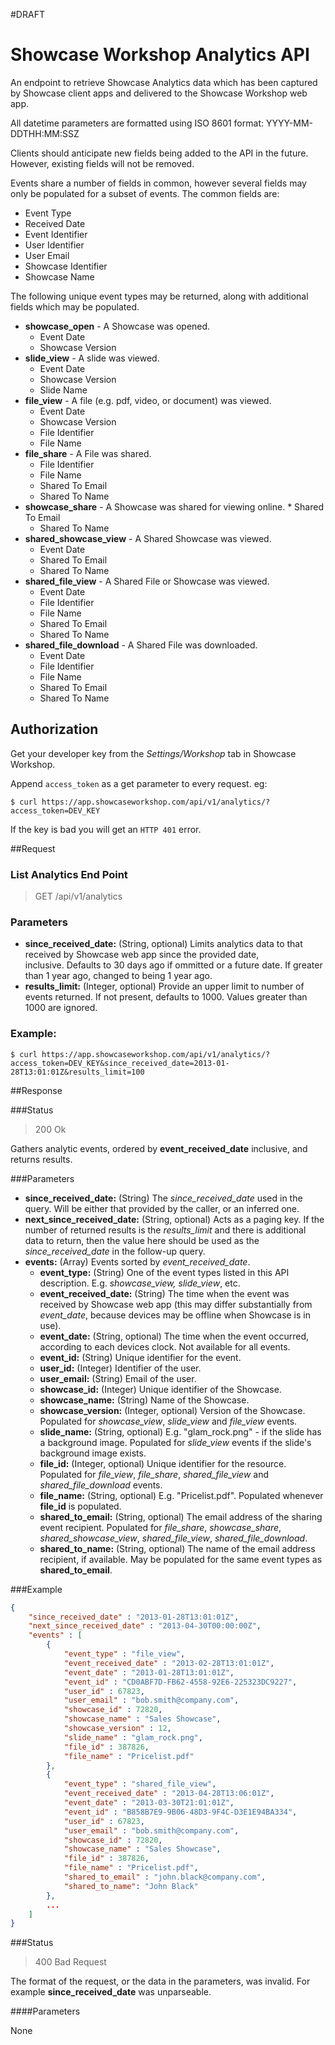 #DRAFT

# Showcase Workshop Analytics API

An endpoint to retrieve Showcase Analytics data which has been captured by Showcase client apps and delivered to the Showcase Workshop web app.

All datetime parameters are formatted using ISO 8601 format: YYYY-MM-DDTHH:MM:SSZ

Clients should anticipate new fields being added to the API in the future. However, existing fields will not be removed.

Events share a number of fields in common, however several fields may only be populated for a subset of events. The common fields are:

* Event Type
* Received Date
* Event Identifier
* User Identifier
* User Email
* Showcase Identifier
* Showcase Name

The following unique event types may be returned, along with additional fields which may be populated.

* **showcase_open** - A Showcase was opened.
	* Event Date
	* Showcase Version
* **slide_view** - A slide was viewed.
	* Event Date
	* Showcase Version
	* Slide Name
* **file_view** - A file (e.g. pdf, video, or document) was viewed.
	* Event Date
	* Showcase Version
	* File Identifier
	* File Name
* **file_share** - A File was shared.
	* File Identifier
	* File Name
	* Shared To Email
	* Shared To Name
* **showcase_share** - A Showcase was shared for viewing online.	* Shared To Email
	* Shared To Name
* **shared_showcase_view** - A Shared Showcase was viewed.
	* Event Date
	* Shared To Email
	* Shared To Name
* **shared_file_view** - A Shared File or Showcase was viewed.
	* Event Date
	* File Identifier
	* File Name
	* Shared To Email
	* Shared To Name
* **shared_file_download** - A Shared File was downloaded.
	* Event Date
	* File Identifier
	* File Name
	* Shared To Email
	* Shared To Name


## Authorization

Get your developer key from the *Settings/Workshop* tab in Showcase Workshop.

Append `access_token` as a get parameter to every request.  eg:

    $ curl https://app.showcaseworkshop.com/api/v1/analytics/?access_token=DEV_KEY

If the key is bad you will get an `HTTP 401` error.

##Request

### List Analytics End Point
  > GET /api/v1/analytics

### Parameters

- **since_received_date:** (String, optional) Limits analytics data to that received by Showcase web app since the provided date, inclusive. Defaults to 30 days ago if ommitted or a future date. If greater than 1 year ago, changed to being 1 year ago.
- **results_limit:** (Integer, optional) Provide an upper limit to number of events returned. If not present, defaults to 1000. Values greater than 1000 are ignored.

### Example: 

    $ curl https://app.showcaseworkshop.com/api/v1/analytics/?access_token=DEV_KEY&since_received_date=2013-01-28T13:01:01Z&results_limit=100

##Response

###Status
  > 200 Ok
  
Gathers analytic events, ordered by **event_received_date** inclusive, and returns results.

###Parameters

- **since_received_date:** (String) The *since_received_date* used in the query. Will be either that provided by the caller, or an inferred one.
- **next_since_received_date:** (String, optional) Acts as a paging key. If the number of returned results is the *results_limit* and there is additional data to return, then the value here should be used as the *since_received_date* in the follow-up query.
- **events:** (Array) Events sorted by *event_received_date*.
  - **event_type:** (String) One of the event types listed in this API description. E.g. *showcase_view, slide_view*, etc.
  - **event_received_date:** (String) The time when the event was received by Showcase web app (this may differ substantially from *event_date*, because devices may be offline when Showcase is in use).
  - **event_date:** (String, optional) The time when the event occurred, according to each devices clock. Not available for all events.
  - **event_id:** (String) Unique identifier for the event.
  - **user_id:** (Integer) Identifier of the user.
  - **user_email:** (String) Email of the user.
  - **showcase_id:** (Integer) Unique identifier of the Showcase.
  - **showcase_name:** (String) Name of the Showcase.
  - **showcase_version:** (Integer, optional) Version of the Showcase. Populated for *showcase_view*, *slide_view* and *file_view* events.
  - **slide_name:** (String, optional) E.g. "glam_rock.png" - if the slide has a background image. Populated for *slide_view* events if the slide's background image exists.
  - **file_id:** (Integer, optional) Unique identifier for the resource. Populated for *file_view*, *file_share*, *shared_file_view* and *shared_file_download* events.
  - **file_name:** (String, optional) E.g. "Pricelist.pdf". Populated whenever **file_id** is populated.
  - **shared_to_email:** (String, optional) The email address of the sharing event recipient. Populated for *file_share*, *showcase_share*, *shared_showcase_view*, *shared_file_view*, *shared_file_download*.
  - **shared_to_name:** (String, optional) The name of the email address recipient, if available. May be populated for the same event types as **shared_to_email**.

###Example

```json
{
	"since_received_date" : "2013-01-28T13:01:01Z",
	"next_since_received_date" : "2013-04-30T00:00:00Z",
	"events" : [
		{
			"event_type" : "file_view",
			"event_received_date" : "2013-02-28T13:01:01Z",
			"event_date" : "2013-01-28T13:01:01Z",
			"event_id" : "CD0ABF7D-FB62-4558-92E6-225323DC9227",
			"user_id" : 67823,
			"user_email" : "bob.smith@company.com",
			"showcase_id" : 72820,
			"showcase_name" : "Sales Showcase",
			"showcase_version" : 12,
			"slide_name" : "glam_rock.png",
			"file_id" : 387826,
			"file_name" : "Pricelist.pdf"
		},
		{
			"event_type" : "shared_file_view",
			"event_received_date" : "2013-04-28T13:06:01Z",
			"event_date" : "2013-03-30T21:01:01Z",
			"event_id" : "B858B7E9-9B06-48D3-9F4C-D3E1E94BA334",
			"user_id" : 67823,
			"user_email" : "bob.smith@company.com",
			"showcase_id" : 72820,
			"showcase_name" : "Sales Showcase",
			"file_id" : 387826,
			"file_name" : "Pricelist.pdf",
			"shared_to_email" : "john.black@company.com",
			"shared_to_name": "John Black"
		},
		...
	]
}
```  

###Status
  > 400 Bad Request
  
The format of the request, or the data in the parameters, was invalid. For example **since_received_date** was unparseable.

####Parameters

None

